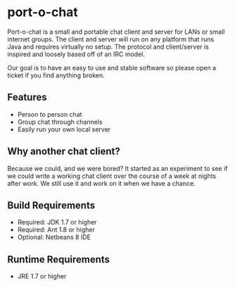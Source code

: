 # port-o-chat
Port-o-chat is a small and portable chat client and server for LANs or small internet groups. The client and server will run on any platform that runs Java and requires virtually no setup. The protocol and client/server is inspired and loosely based off of an IRC model.

Our goal is to have an easy to use and stable software so please open a ticket if you find anything broken.

## Features

* Person to person chat
* Group chat through channels
* Easily run your own local server 

## Why another chat client?

Because we could, and we were bored? It started as an experiment to see if we could write a working chat client over the course of a week at nights after work. We still use it and work on it when we have a chance. 

## Build Requirements
* Required: JDK 1.7 or higher
* Required: Ant 1.8 or higher
* Optional: Netbeans 8 IDE

## Runtime Requirements
* JRE 1.7 or higher
